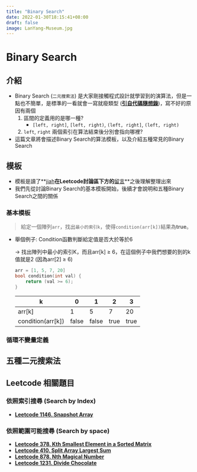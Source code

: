 ```yaml
---
title: "Binary Search"
date: 2022-01-30T18:15:41+08:00
draft: false
image: LanYang-Museum.jpg
---
```


# Binary Search

## 介紹

- Binary Search (`二元搜索法`) 是大家剛接觸程式設計就學習到的演算法，但是一點也不簡單，是標準的一看就會一寫就廢類型 (**[引自代碼隨想錄](https://programmercarl.com/0704.%E4%BA%8C%E5%88%86%E6%9F%A5%E6%89%BE.html#_704-%E4%BA%8C%E5%88%86%E6%9F%A5%E6%89%BE)**)，寫不好的原因有兩個
    1.  區間的定義用的是哪一種? 
        - `[left, right]`, `[left, right)`, `(left, right]`, `(left, right)`
    2. `left`, `right` 兩個索引在算法結束後分別會指向哪裡?
- 這篇文章將會描述Binary Search的算法模板，以及介紹五種常見的Binary Search

## 模板

- 模板是讀了**[jiah](https://leetcode.com/jiah/)**在Leetcode討論區下方的**[留言](https://leetcode.com/discuss/general-discussion/786126/Python-Powerful-Ultimate-Binary-Search-Template.-Solved-many-problems/656934)**之後理解整理出來
- 我們先從討論Binary Search的基本模板開始，後續才會說明和五種Binary Search之間的關係

### 基本模板

> 給定一個陣列`arr`，找出`最小的索引k`，使得`condition(arr[k])`結果為**true**。
> 
- 舉個例子: Condition函數判斷給定值是否大於等於6
    
    → 找出陣列中最小的索引K，而且arr[k] ≥ 6，在這個例子中我們想要的到的k值就是2 (因為arr[2] ≥ 6)
    
    ```cpp
    arr = [1, 5, 7, 20]
    bool condition(int val) {
        return (val >= 6);
    }
    ```
    
    | k | 0 | 1 | 2 | 3 |
    | --- | --- | --- | --- | --- |
    | arr[k] | 1 | 5 | 7 | 20 |
    | condition(arr[k]) | false | false | true | true |

### 循環不變量定義

## 五種二元搜索法

## Leetcode 相關題目

### 依照索引搜尋 (Search by Index)

- **[Leetcode 1146. Snapshot Array](https://leetcode.com/problems/snapshot-array/)**

### 依照範圍可能搜尋 (Search by space)

- **[Leetcode 378. Kth Smallest Element in a Sorted Matrix](https://leetcode.com/problems/kth-smallest-element-in-a-sorted-matrix/)**
- **[Leetcode 410. Split Array Largest Sum](https://leetcode.com/problems/split-array-largest-sum/)**
- **[Leetcode 878. Nth Magical Number](https://leetcode.com/problems/nth-magical-number/)**
- **[Leetcode 1231. Divide Chocolate](https://leetcode.com/problems/divide-chocolate/)**